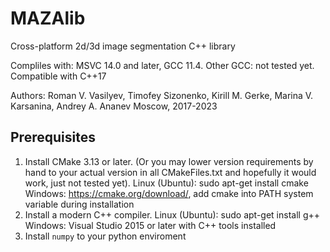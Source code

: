 # MAZAlib

Cross-platform 2d/3d image segmentation C++ library

Compliles with: MSVC 14.0 and later, GCC 11.4. Other GCC: not tested yet.
Compatible with C++17

Authors: Roman V. Vasilyev, Timofey Sizonenko, Kirill M. Gerke, Marina V. Karsanina, Andrey A. Ananev
Moscow, 2017-2023

## Prerequisites

1. Install CMake 3.13 or later. (Or you may lower version requirements by hand to your actual version in all CMakeFiles.txt and hopefully it would work, just not tested yet).
Linux (Ubuntu): sudo apt-get install cmake
Windows: https://cmake.org/download/, add cmake into PATH system variable during installation
2. Install a modern C++ compiler.
Linux (Ubuntu): sudo apt-get install g++
Windows: Visual Studio 2015 or later with C++ tools installed
3. Install `numpy` to your python enviroment

